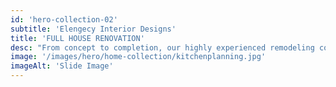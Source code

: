 ```yaml
---
id: 'hero-collection-02'
subtitle: 'Elengecy Interior Designs'
title: 'FULL HOUSE RENOVATION'
desc: "From concept to completion, our highly experienced remodeling consultants will keep your project running smoothly.We order the materials and obtain the construction permits so everything comes together on schedule.Elengecy Interiors offer a full range of remodeling, design, and installation services across Gauteng.Let's Discuss Your Next Project"
image: '/images/hero/home-collection/kitchenplanning.jpg'
imageAlt: 'Slide Image'
---
```

